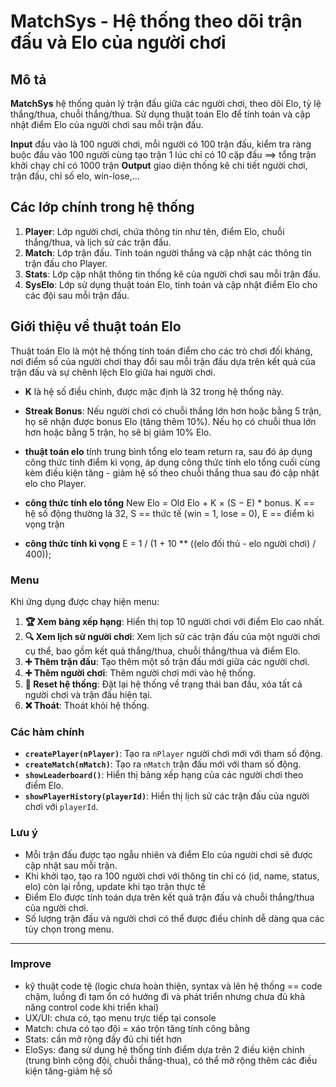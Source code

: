 # MatchSys - Hệ thống theo dõi trận đấu và Elo của người chơi

## Mô tả
**MatchSys** hệ thống quản lý trận đấu giữa các người chơi, theo dõi Elo, tỷ lệ thắng/thua, chuỗi thắng/thua. Sử dụng thuật toán Elo để tính toán và cập nhật điểm Elo của người chơi sau mỗi trận đấu.

**Input** đầu vào là 100 người chơi, mỗi người có 100 trận đấu, kiểm tra ràng buộc đầu vào 100 người cùng tạo trận 1 lúc chỉ có 10 cặp đấu ==> tổng trận khởi chạy chỉ có 1000 trận
**Output** giao diện thống kê chi tiết người chơi, trận đấu, chỉ số elo, win-lose,...

## Các lớp chính trong hệ thống

1. **Player**: Lớp người chơi, chứa thông tin như tên, điểm Elo, chuỗi thắng/thua, và lịch sử các trận đấu.
2. **Match**: Lớp trận đấu. Tính toán người thắng và cập nhật các thông tin trận đấu cho Player.
3. **Stats**: Lớp cập nhật thông tin thống kê của người chơi sau mỗi trận đấu.
4. **SysElo**: Lớp sử dụng thuật toán Elo, tính toán và cập nhật điểm Elo cho các đội sau mỗi trận đấu.

## Giới thiệu về thuật toán Elo

Thuật toán Elo là một hệ thống tính toán điểm cho các trò chơi đối kháng, nơi điểm số của người chơi thay đổi sau mỗi trận đấu dựa trên kết quả của trận đấu và sự chênh lệch Elo giữa hai người chơi.

- **K** là hệ số điều chỉnh, được mặc định là 32 trong hệ thống này.
- **Streak Bonus**: Nếu người chơi có chuỗi thắng lớn hơn hoặc bằng 5 trận, họ sẽ nhận được bonus Elo (tăng thêm 10%). Nếu họ có chuỗi thua lớn hơn hoặc bằng 5 trận, họ sẽ bị giảm 10% Elo.

- **thuật toán elo** tính trung bình tổng elo team return ra, sau đó áp dụng công thức tính điểm kì vọng, áp dụng công thức tính elo tổng cuối cùng kèm điều kiện tăng - giảm hệ số theo chuỗi thắng thua sau đó cập nhật elo cho Player.

- **công thức tính elo tổng** New Elo = Old Elo + K × (S − E) * bonus. K == hệ số động thường là 32, S == thức tế (win = 1, lose = 0), E == điểm kì vọng trận

- **công thức tính kì vọng** E = 1 / (1 + 10 ** ((elo đối thủ - elo người chơi) / 400));

### Menu
Khi ứng dụng được chạy hiện menu:

1. **🏆 Xem bảng xếp hạng**: Hiển thị top 10 người chơi với điểm Elo cao nhất.
2. **🔍 Xem lịch sử người chơi**: Xem lịch sử các trận đấu của một người chơi cụ thể, bao gồm kết quả thắng/thua, chuỗi thắng/thua và điểm Elo.
3. **➕ Thêm trận đấu**: Tạo thêm một số trận đấu mới giữa các người chơi.
4. **➕ Thêm người chơi**: Thêm người chơi mới vào hệ thống.
5. **🔄 Reset hệ thống**: Đặt lại hệ thống về trạng thái ban đầu, xóa tất cả người chơi và trận đấu hiện tại.
6. **❌ Thoát**: Thoát khỏi hệ thống.

### Các hàm chính

- **`createPlayer(nPlayer)`**: Tạo ra `nPlayer` người chơi mới với tham số động.
- **`createMatch(nMatch)`**: Tạo ra `nMatch` trận đấu mới với tham số động.
- **`showLeaderboard()`**: Hiển thị bảng xếp hạng của các người chơi theo điểm Elo.
- **`showPlayerHistory(playerId)`**: Hiển thị lịch sử các trận đấu của người chơi với `playerId`.

### Lưu ý

- Mỗi trận đấu được tạo ngẫu nhiên và điểm Elo của người chơi sẽ được cập nhật sau mỗi trận.
- Khi khởi tạo, tạo ra 100 người chơi với thông tin chỉ có (id, name, status, elo) còn lại rỗng, update khi tạo trận thực tế
- Điểm Elo được tính toán dựa trên kết quả trận đấu và chuỗi thắng/thua của người chơi.
- Số lượng trận đấu và người chơi có thể được điều chỉnh dễ dàng qua các tùy chọn trong menu.

---

### Improve
- kỹ thuật code tệ (logic chưa hoàn thiện, syntax và lên hệ thống == code chậm, luồng đi tạm ổn có hướng đi và phát triển nhưng chưa đủ khả năng control code khi triển khai)
- UX/UI: chưa có, tạo menu trực tiếp tại console
- Match: chưa có tạo đội = xáo trộn tăng tính công bằng
- Stats: cần mở rộng đầy đủ chi tiết hơn
- EloSys: đang sử dụng hệ thống tính điểm dựa trên 2 điều kiện chính (trung bình cộng đội, chuỗi thắng-thua), có thể mở rộng thêm các điều kiện tăng-giảm hệ số
